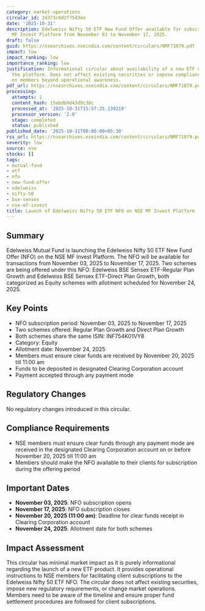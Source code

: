 ```yaml
---
category: market-operations
circular_id: 2d373c0d2f75d3ee
date: '2025-10-31'
description: Edelweiss Nifty 50 ETF New Fund Offer available for subscription on NSE
  MF Invest Platform from November 03 to November 17, 2025.
draft: false
guid: https://nsearchives.nseindia.com/content/circulars/NMF71079.pdf
impact: low
impact_ranking: low
importance_ranking: low
justification: Informational circular about availability of a new ETF offering on
  the platform. Does not affect existing securities or impose compliance obligations
  on members beyond operational awareness.
pdf_url: https://nsearchives.nseindia.com/content/circulars/NMF71079.pdf
processing:
  attempts: 1
  content_hash: 15ebdb9d43d9c38c
  processed_at: '2025-10-31T15:57:25.139219'
  processor_version: '2.0'
  stage: completed
  status: published
published_date: '2025-10-31T00:00:00+05:30'
rss_url: https://nsearchives.nseindia.com/content/circulars/NMF71079.pdf
severity: low
source: nse
stocks: []
tags:
- mutual-fund
- etf
- nfo
- new-fund-offer
- edelweiss
- nifty-50
- bse-sensex
- nse-mf-invest
title: Launch of Edelweiss Nifty 50 ETF NFO on NSE MF Invest Platform
---
```


## Summary

Edelweiss Mutual Fund is launching the Edelweiss Nifty 50 ETF New Fund Offer (NFO) on the NSE MF Invest Platform. The NFO will be available for transactions from November 03, 2025 to November 17, 2025. Two schemes are being offered under this NFO: Edelweiss BSE Sensex ETF-Regular Plan Growth and Edelweiss BSE Sensex ETF-Direct Plan Growth, both categorized as Equity schemes with allotment scheduled for November 24, 2025.

## Key Points

- NFO subscription period: November 03, 2025 to November 17, 2025
- Two schemes offered: Regular Plan Growth and Direct Plan Growth
- Both schemes share the same ISIN: INF754K01VY8
- Category: Equity
- Allotment date: November 24, 2025
- Members must ensure clear funds are received by November 20, 2025 till 11:00 am
- Funds to be deposited in designated Clearing Corporation account
- Payment accepted through any payment mode

## Regulatory Changes

No regulatory changes introduced in this circular.

## Compliance Requirements

- NSE members must ensure clear funds through any payment mode are received in the designated Clearing Corporation account on or before November 20, 2025 till 11:00 am
- Members should make the NFO available to their clients for subscription during the offering period

## Important Dates

- **November 03, 2025**: NFO subscription opens
- **November 17, 2025**: NFO subscription closes
- **November 20, 2025 (11:00 am)**: Deadline for clear funds receipt in Clearing Corporation account
- **November 24, 2025**: Allotment date for both schemes

## Impact Assessment

This circular has minimal market impact as it is purely informational regarding the launch of a new ETF product. It provides operational instructions to NSE members for facilitating client subscriptions to the Edelweiss Nifty 50 ETF NFO. The circular does not affect existing securities, impose new regulatory requirements, or change market operations. Members need to be aware of the timeline and ensure proper fund settlement procedures are followed for client subscriptions.